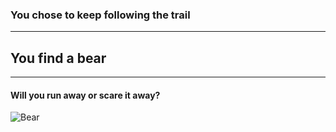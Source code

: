 ### You chose to keep following the trail
---
## **You find a bear**
---
#### Will you run away or scare it away?
![Bear](https://cdni.rbth.com/rbthmedia/images/2017.09/article/59afd43e15e9f974262716f5.jpg)
